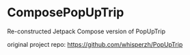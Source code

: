 # ComposePopUpTrip

Re-constructed Jetpack Compose version of PopUpTrip

original project repo: https://github.com/whisperzh/PopUpTrip
